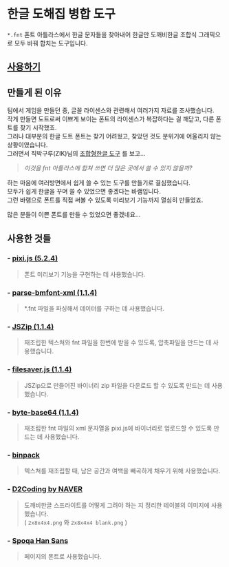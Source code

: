 # 한글 도해집 병합 도구

`*.fnt` 폰트 아틀라스에서 한글 문자들을 찾아내어
한글만 도깨비한글 조합식 그래픽으로 모두 바꿔 합치는 도구입니다.

## [사용하기](https://creta5164.github.io/HangulAtlasEditor)

## 만들게 된 이유

팀에서 게임을 만들던 중, 글꼴 라이센스와 관련해서 여러가지 자료를 조사했습니다.  
작게 만들면 도트로써 이쁘게 보이는 폰트의 라이센스가 복잡하다는 걸 깨닫고,
다른 폰트를 찾기 시작했죠.  
그러나 대부분의 한글 도트 폰트는 찾기 어려웠고,
찾았던 것도 분위기에 어울리지 않는 상황이였습니다.  
그러면서 직박구루(ZIK)님의
[조합형한글 도구](https://github.com/TandyRum1024/hangul-johab-render-gms)
를 보고...  

> *이것을 fnt 아틀라스에 합쳐 쓰면 더 많은 곳에서 쓸 수 있지 않을까?*

하는 마음에 여러방면에서 쉽게 쓸 수 있는 도구를 만들기로 결심했습니다.  
모두가 쉽게 한글을 꾸며 쓸 수 있었으면 좋겠다는 바램입니다.  
그런 바램으로 폰트를 직접 써볼 수 있도록 미리보기 기능까지 열심히 만들었죠.

많은 분들이 이쁜 폰트를 만들 수 있었으면 좋겠네요...

## 사용한 것들
### - [pixi.js (5.2.4)](https://www.pixijs.com)
> 폰트 미리보기 기능을 구현하는 데 사용했습니다.

### - [parse-bmfont-xml (1.1.4)](https://github.com/mattdesl/parse-bmfont-xml)
> *.fnt 파일을 파싱해서 데이터를 구하는 데 사용했습니다.

### - [JSZip (1.1.4)](https://stuk.github.io/jszip)
> 재조립한 텍스쳐와 fnt 파일을 한번에 받을 수 있도록, 압축파일을 만드는 데 사용했습니다.

### - [filesaver.js (1.1.4)](https://github.com/eligrey/FileSaver.js)
> JSZip으로 만들어진 바이너리 zip 파일을 다운로드 할 수 있도록 만드는 데 사용했습니다.

### - [byte-base64 (1.1.4)](https://github.com/enepomnyaschih/byte-base64)
> 재조립한 fnt 파일의 xml 문자열을 pixi.js에 바이너리로 업로드할 수 있도록 만드는 데 사용했습니다.

### - [binpack](https://github.com/mackstann/binpack)
> 텍스쳐를 재조립할 때, 남은 공간과 여백을 빼곡하게 채우기 위해 사용했습니다.

### - [D2Coding by NAVER](https://github.com/naver/d2codingfont)
> 도깨비한글 스프라이트를 어떻게 그려야 하는 지 정리한 테이블의 이미지에 사용했습니다.  
> ( `2x8x4x4.png` 와 `2x8x4x4 blank.png` )

### - [Spoqa Han Sans](https://spoqa.github.io/spoqa-han-sans)
> 페이지의 폰트로 사용했습니다.